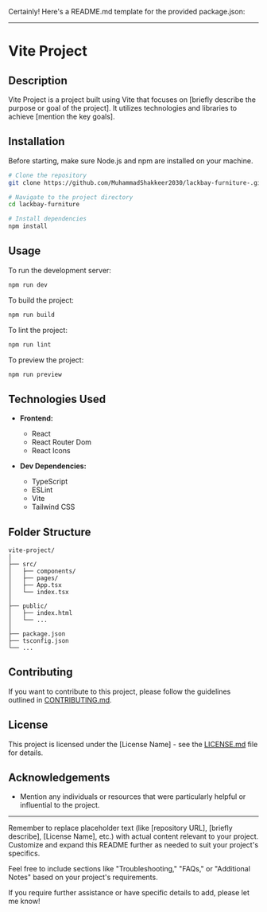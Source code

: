 Certainly! Here's a README.md template for the provided package.json:

---

# Vite Project

## Description

Vite Project is a project built using Vite that focuses on [briefly describe the purpose or goal of the project]. It utilizes technologies and libraries to achieve [mention the key goals].

## Installation

Before starting, make sure Node.js and npm are installed on your machine.

```bash
# Clone the repository
git clone https://github.com/MuhammadShakkeer2030/lackbay-furniture-.git

# Navigate to the project directory
cd lackbay-furniture

# Install dependencies
npm install
```

## Usage

To run the development server:

```bash
npm run dev
```

To build the project:

```bash
npm run build
```

To lint the project:

```bash
npm run lint
```

To preview the project:

```bash
npm run preview
```

## Technologies Used

- **Frontend:**
  - React
  - React Router Dom
  - React Icons

- **Dev Dependencies:**
  - TypeScript
  - ESLint
  - Vite
  - Tailwind CSS

## Folder Structure

```plaintext
vite-project/
│
├── src/
│   ├── components/
│   ├── pages/
│   ├── App.tsx
│   └── index.tsx
│
├── public/
│   ├── index.html
│   └── ...
│
├── package.json
├── tsconfig.json
└── ...
```

## Contributing

If you want to contribute to this project, please follow the guidelines outlined in [CONTRIBUTING.md](link-to-contributing.md).

## License

This project is licensed under the [License Name] - see the [LICENSE.md](link-to-license.md) file for details.

## Acknowledgements

- Mention any individuals or resources that were particularly helpful or influential to the project.

---

Remember to replace placeholder text (like [repository URL], [briefly describe], [License Name], etc.) with actual content relevant to your project. Customize and expand this README further as needed to suit your project's specifics.

Feel free to include sections like "Troubleshooting," "FAQs," or "Additional Notes" based on your project's requirements.

If you require further assistance or have specific details to add, please let me know!
